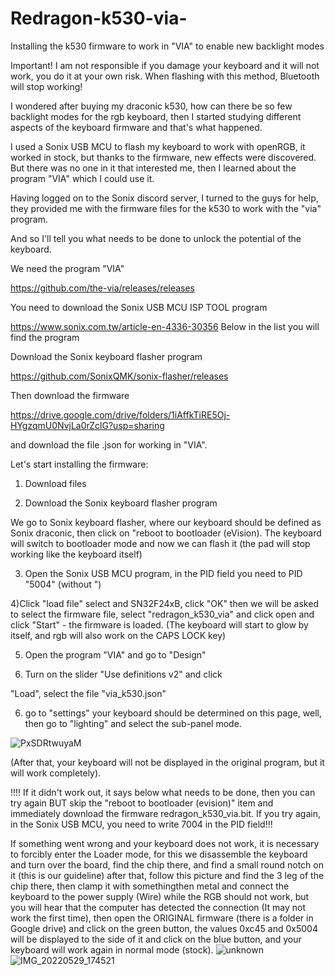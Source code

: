 # Redragon-k530-via-
Installing the k530 firmware to work in "VIA" to enable new backlight modes

Important! I am not responsible if you damage your keyboard and it will not work, you do it at your own risk.
When flashing with this method, Bluetooth will stop working!

I wondered after buying my draconic k530, how can there be so few backlight modes for the rgb keyboard, then I started studying different aspects of the keyboard firmware and that's what happened.

I used a Sonix USB MCU to flash my keyboard to work with openRGB, it worked in stock, but thanks to the firmware, new effects were discovered. But there was no one in it that interested me, then I learned about the program "VIA" which I could use it.

Having logged on to the Sonix discord server, I turned to the guys for help, they provided me with the firmware files for the k530 to work with the "via" program.

And so I'll tell you what needs to be done to unlock the potential of the keyboard.

We need the program "VIA"

https://github.com/the-via/releases/releases

You need to download the Sonix USB MCU ISP TOOL program

https://www.sonix.com.tw/article-en-4336-30356 Below in the list you will find the program

Download the Sonix keyboard flasher program

https://github.com/SonixQMK/sonix-flasher/releases

Then download the firmware

https://drive.google.com/drive/folders/1iAffkTiRE5Oj-HYgzqmU0NvjLa0rZclG?usp=sharing

and download the file .json for working in "VIA".

Let's start installing the firmware:

1) Download files

2) Download the Sonix keyboard flasher program

We go to Sonix keyboard flasher, where our keyboard should be defined as Sonix draconic, then click on "reboot to bootloader (eVision). The keyboard will switch to bootloader mode and now we can flash it (the pad will stop working like the keyboard itself)

3) Open the Sonix USB MCU program, in the PID field you need to PID "5004" (without ")

4)Click "load file" select and SN32F24xB, click "OK" then we will be asked to select the firmware file, select "redragon_k530_via" and click open and click "Start" - the firmware is loaded. (The keyboard will start to glow by itself, and rgb will also work on the CAPS LOCK key)

5) Open the program "VIA" and go to "Design"

6) Turn on the slider "Use definitions v2" and click

"Load", select the file "via_k530.json"

6) go to "settings" your keyboard should be determined on this page, well, then go to "lighting" and select the sub-panel mode.

![PxSDRtwuyaM](https://user-images.githubusercontent.com/106192000/213776322-bc5f507d-d7fa-4d9a-ae6b-89e21a8a1ef7.jpg)


(After that, your keyboard will not be displayed in the original program, but it will work completely).



!!!! If it didn't work out, it says below what needs to be done, then you can try again BUT skip the "reboot to bootloader (evision)" item and immediately download the firmware redragon_k530_via.bit. If you try again, in the Sonix USB MCU, you need to write 7004 in the PID field!!!


If something went wrong and your keyboard does not work, it is necessary to forcibly enter the Loader mode, for this we disassemble the keyboard and turn over the board, find the chip there, and find a small round notch on it (this is our guideline) after that, follow this picture and find the 3 leg of the chip there, then clamp it with somethingthen metal and connect the keyboard to the power supply (Wire) while the RGB should not work, but you will hear that the computer has detected the connection (It may not work the first time), then open the ORIGINAL firmware (there is a folder in Google drive) and click on the green button, the values 0xc45 and 0x5004 will be displayed to the side of it and click on the blue button, and your keyboard will work again in normal mode (stock).
![unknown](https://user-images.githubusercontent.com/106192000/213776346-946a29c8-c15b-478f-bfa8-db3c1e79f3d9.png)
![IMG_20220529_174521](https://user-images.githubusercontent.com/106192000/213776552-cf0b4a91-d7b3-41c2-b31c-6b2046caf312.jpg)

